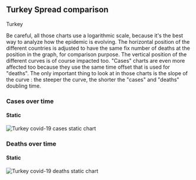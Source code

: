 ## Turkey Spread comparison 

Turkey



Be careful, all those charts use a logarithmic scale, because it's the best way to analyze how the epidemic is evolving. 
The horizontal position of the different countries is adjusted to have the same fix number of deaths at the position in the graph, for comparison purpose.
The vertical position of the different curves is of course impacted too.
"Cases" charts are even more affected too because they use the same time offset that is used for "deaths".
The only important thing to look at in those charts is the slope of the curve : the steeper the curve, the shorter the "cases" and "deaths" doubling time.


 
### Cases over time
 
#### Static
![Turkey covid-19 cases static chart](https://raw.githubusercontent.com/madlag/coronavirus_study/master/notebooks/graphs/2020-03-20/countries/Turkey/2020-03-20_Turkey_deaths.png "Turkey covid-19 cases static chart")   

 
### Deaths over time
 
#### Static
![Turkey covid-19 deaths static chart](https://raw.githubusercontent.com/madlag/coronavirus_study/master/notebooks/graphs/2020-03-20/countries/Turkey/2020-03-20_Turkey_deaths.png "Turkey covid-19 deaths static chart")   

